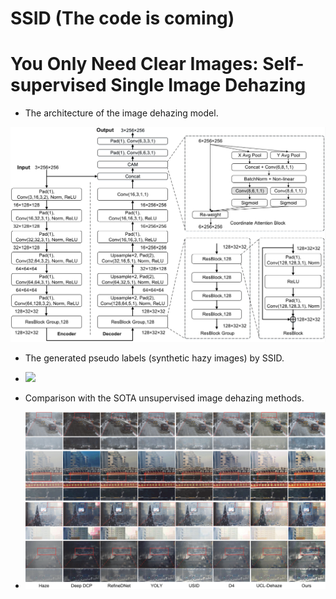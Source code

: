 # SSID (The code is coming)
# You Only Need Clear Images: Self-supervised Single Image Dehazing

* The architecture of the image dehazing model.
<img src=https://github.com/CVhnu/SSID/blob/main/images/image_dehazing_network_paras.png >

* The generated pseudo labels (synthetic hazy images) by SSID.
* <img src=https://github.com/CVhnu/SSID/blob/main/images/pseudo%20lables.png >

* Comparison with the SOTA unsupervised image dehazing methods.
* <img src=https://github.com/CVhnu/SSID/blob/main/images/dehazed%20results.png >
